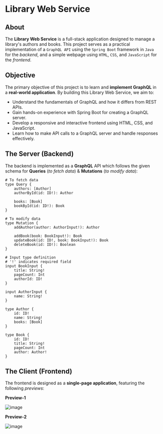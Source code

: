 # Library Web Service

## About
The **Library Web Service** is a full-stack application designed to manage a library's authors and books. This project serves as a practical implementation of a `GraphQL API` using the `Spring Boot` framework in `Java` for the *backend*, and a simple webpage using `HTML`, `CSS`, and `JavaScript` for the *frontend*. 

## Objective
The primary objective of this project is to learn and **implement GraphQL** in a **real-world application**. By building this Library Web Service, we aim to:
- Understand the fundamentals of GraphQL and how it differs from REST APIs.
- Gain hands-on experience with Spring Boot for creating a GraphQL server.
- Develop a responsive and interactive frontend using HTML, CSS, and JavaScript.
- Learn how to make API calls to a GraphQL server and handle responses effectively.

## The Server (Backend)
The backend is implemented as a **GraphQL** API which follows the given schema for **Queries** (*to fetch data*) & **Mutations** (*to modify data*):
```
# To fetch data
type Query {
	authors: [Author]
	authorById(id: ID!): Author
	
	books: [Book]
	bookById(id: ID!): Book
}

# To modify data
type Mutation {
	addAuthor(author: AuthorInput!): Author

	addBook(book: BookInput!): Book
	updateBook(id: ID!, book: BookInput!): Book
	deleteBook(id: ID!): Boolean
}

# Input type definition
# '!' indicates required field
input BookInput {
	title: String!	
	pageCount: Int
	authorId: ID!
}

input AuthorInput {
	name: String!
}

type Author {
	id: ID!		
	name: String!
	books: [Book]
}

type Book {
	id: ID!
	title: String!
	pageCount: Int
	author: Author!
}
```

## The Client (Frontend)
The frontend is designed as a **single-page application**, featuring the following *previews*:

**Preview-1**

![image](https://github.com/user-attachments/assets/d16edd56-b805-4977-b268-82f59b738c75)

**Preview-2**

![image](https://github.com/user-attachments/assets/78714687-3193-4c3d-be04-efe3195ea7c9)
